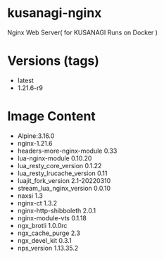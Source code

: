 # kusanagi-nginx

Nginx Web Server( for KUSANAGI Runs on Docker )

# Versions (tags)

- latest
- 1.21.6-r9

# Image Content

- Alpine:3.16.0
- nginx-1.21.6
- headers-more-nginx-module 0.33
- lua-nginx-module 0.10.20
- lua_resty_core_version 0.1.22
- lua_resty_lrucache_version 0.11
- luajit_fork_version 2.1-20220310
- stream_lua_nginx_version 0.0.10
- naxsi 1.3
- nginx-ct 1.3.2
- nginx-http-shibboleth 2.0.1
- nginx-module-vts 0.1.18
- ngx_brotli 1.0.0rc
- ngx_cache_purge 2.3
- ngx_devel_kit 0.3.1
- nps_version 1.13.35.2

